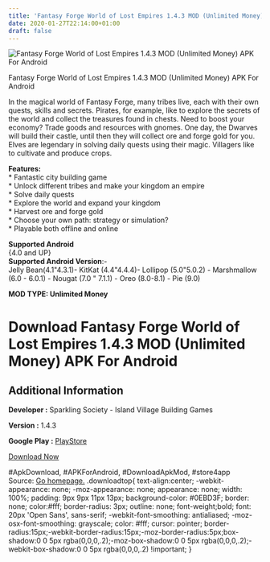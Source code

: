 ```yaml
---
title: 'Fantasy Forge World of Lost Empires 1.4.3 MOD (Unlimited Money) APK For Android'
date: 2020-01-27T22:14:00+01:00
draft: false
---
```


![Fantasy Forge World of Lost Empires 1.4.3 MOD (Unlimited Money) APK For Android](https://i0.wp.com/apkhome.net/wp-content/uploads/2020/01/Fantasy-Forge-World-of-Lost-Empires-1.4.3-MOD-Unlimited-Money.png "Fantasy Forge World of Lost Empires 1.4.3 MOD (Unlimited Money) APK For Android")

  

Fantasy Forge World of Lost Empires 1.4.3 MOD (Unlimited Money) APK For Android

In the magical world of Fantasy Forge, many tribes live, each with their own quests, skills and secrets. Pirates, for example, like to explore the secrets of the world and collect the treasures found in chests. Need to boost your economy? Trade goods and resources with gnomes. One day, the Dwarves will build their castle, until then they will collect ore and forge gold for you. Elves are legendary in solving daily quests using their magic. Villagers like to cultivate and produce crops.

**Features:**  
\* Fantastic city building game  
\* Unlock different tribes and make your kingdom an empire  
\* Solve daily quests  
\* Explore the world and expand your kingdom  
\* Harvest ore and forge gold  
\* Choose your own path: strategy or simulation?  
\* Playable both offline and online

**Supported Android**  
{4.0 and UP}  
**Supported Android Version**:-  
Jelly Bean(4.1"4.3.1)- KitKat (4.4"4.4.4)- Lollipop (5.0"5.0.2) - Marshmallow (6.0 - 6.0.1) - Nougat (7.0 " 7.1.1) - Oreo (8.0-8.1) - Pie (9.0)

**MOD TYPE: Unlimited Money**

Download Fantasy Forge World of Lost Empires 1.4.3 MOD (Unlimited Money) APK For Android
========================================================================================

Additional Information
----------------------

**Developer :** Sparkling Society - Island Village Building Games

**Version :** 1.4.3

**Google Play :** [PlayStore](https://play.google.com/store/apps/details?id=com.sparklingsocietyworld.fantasyforgesim)

  

[Download Now](https://store4app.co/post/fantasy-forge-world-of-lost-empires-1-4-3-mod-unlimited-money-apk-for-android_1580159420)

  
#ApkDownload, #APKForAndroid, #DownloadApkMod, #store4app  
Source: [Go homepage.](https://store4app.co/post/fantasy-forge-world-of-lost-empires-1-4-3-mod-unlimited-money-apk-for-android_1580159420) .downloadtop{ text-align:center; -webkit-appearance: none; -moz-appearance: none; appearance: none; width: 100%; padding: 9px 9px 11px 13px; background-color: #0EBD3F; border: none; color:#fff; border-radius: 3px; outline: none; font-weight;bold; font: 20px 'Open Sans', sans-serif; -webkit-font-smoothing: antialiased; -moz-osx-font-smoothing: grayscale; color: #fff; cursor: pointer; border-radius:15px;-webkit-border-radius:15px;-moz-border-radius:5px;box-shadow:0 0 5px rgba(0,0,0,.2);-moz-box-shadow:0 0 5px rgba(0,0,0,.2);-webkit-box-shadow:0 0 5px rgba(0,0,0,.2) !important; }